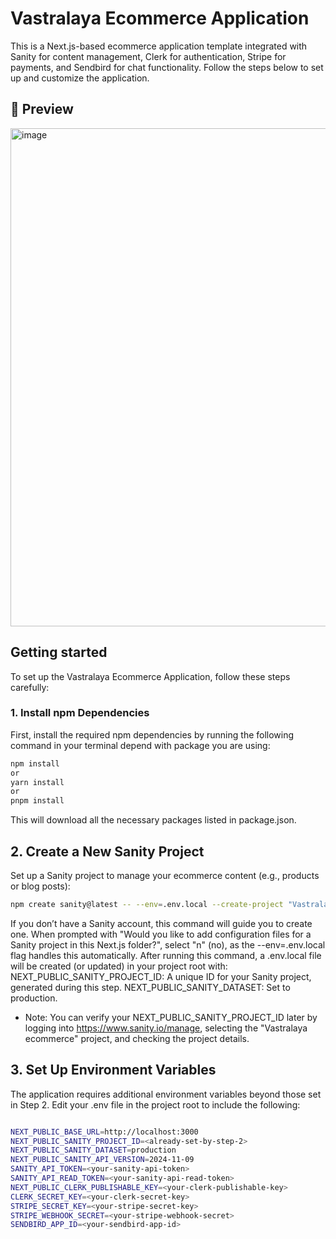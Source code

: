 # Vastralaya Ecommerce Application

This is a Next.js-based ecommerce application template integrated with Sanity for content management, Clerk for authentication, Stripe for payments, and Sendbird for chat functionality.
Follow the steps below to set up and customize the application.

## 🔗 Preview

<img width="1471" height="797" alt="image" src="https://github.com/user-attachments/assets/d08eed94-1619-45e4-97cf-6b127b589962" />


## Getting started

To set up the Vastralaya Ecommerce Application, follow these steps carefully:

### 1. Install npm Dependencies

First, install the required npm dependencies by running the following command in your terminal depend with package you are using:

```bash
npm install
or
yarn install
or
pnpm install
```

This will download all the necessary packages listed in package.json.

## 2. Create a New Sanity Project

Set up a Sanity project to manage your ecommerce content (e.g., products or blog posts):

```bash
npm create sanity@latest -- --env=.env.local --create-project "Vastralaya ecommerce" --dataset production
```

If you don’t have a Sanity account, this command will guide you to create one.
When prompted with "Would you like to add configuration files for a Sanity project in this Next.js folder?", select "n" (no), as the --env=.env.local flag handles this automatically.
After running this command, a .env.local file will be created (or updated) in your project root with:
NEXT_PUBLIC_SANITY_PROJECT_ID: A unique ID for your Sanity project, generated during this step.
NEXT_PUBLIC_SANITY_DATASET: Set to production.

- Note: You can verify your NEXT_PUBLIC_SANITY_PROJECT_ID later by logging into https://www.sanity.io/manage, selecting the "Vastralaya ecommerce" project, and checking the project details.

## 3. Set Up Environment Variables

The application requires additional environment variables beyond those set in Step 2. Edit your .env file in the project root to include the following:

```bash

NEXT_PUBLIC_BASE_URL=http://localhost:3000
NEXT_PUBLIC_SANITY_PROJECT_ID=<already-set-by-step-2>
NEXT_PUBLIC_SANITY_DATASET=production
NEXT_PUBLIC_SANITY_API_VERSION=2024-11-09
SANITY_API_TOKEN=<your-sanity-api-token>
SANITY_API_READ_TOKEN=<your-sanity-api-read-token>
NEXT_PUBLIC_CLERK_PUBLISHABLE_KEY=<your-clerk-publishable-key>
CLERK_SECRET_KEY=<your-clerk-secret-key>
STRIPE_SECRET_KEY=<your-stripe-secret-key>
STRIPE_WEBHOOK_SECRET=<your-stripe-webhook-secret>
SENDBIRD_APP_ID=<your-sendbird-app-id>

```

